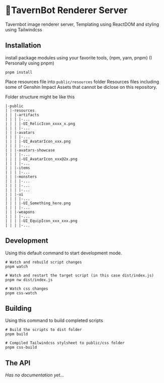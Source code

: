 # 🍻TavernBot Renderer Server

Tavernbot image renderer server, Templating using ReactDOM and styling using Tailwindcss

## Installation

install package modules using your favorite tools, (npm, yarn, pnpm) (I Personally using pnpm)

```
pnpm install
```

Place resources file into `public/resources` folder Resources files including some of Genshin Impact Assets that cannot be diclose on this repository.

Folder structure might be like this

```
|-public
| |-resources
| | |-artifacts
| | | |-...
| | | |-UI_RelicIcon_xxxx_x.png
| | | |-...
| | |-avatars
| | | |-...
| | | |-UI_AvatarIcon_xxx.png
| | | |-...
| | |-avatars-showcase
| | | |-...
| | | |-UI_AvatarIcon_xxx@2x.png
| | | |-...
| | |-items
| | | |-...
| | |-monsters
| | | |-...
| | | |-...
| | | |-...
| | |-ui
| | | |-...
| | | |-UI_Something_here.png
| | | |-...
| | |-weapons
| | | |-...
| | | |-UI_EquipIcon_xxx_xxx.png
| | | |-...
```

## Development

Using this default command to start development mode.

```
# Watch and rebuild script changes
pnpm watch

# Watch and restart the target script (in this case dist/index.js)
pnpm nw dist/index.js

# Watch css changes
pnpm css-watch
```

## Building

Using this command to build completed scripts

```
# Build the scripts to dist folder
pnpm build

# Compiled Tailwindcss stylsheet to public/css folder
pnpm css-build
```

## The API

_Has no documentation yet..._
